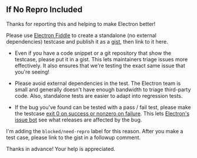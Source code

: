 ## If No Repro Included

Thanks for reporting this and helping to make Electron better!

Please use [Electron Fiddle](https://github.com/electron/fiddle) to create a standalone (no external dependencies) testcase and publish it as a [gist](https://gist.github.com), then link to it here.

- Even if you have a code snippet or a git repository that show the testcase, please put it in a gist. This lets maintainers triage issues more effectively. It also ensures that we're testing the exact same issue that you're seeing!

- Please avoid external dependencies in the test. The Electron team is small and generally doesn't have enough bandwidth to triage third-party code. Also, standalone tests are easier to adapt into regression tests.

- If the bug you've found can be tested with a pass / fail test, please make the testcase [exit 0 on success or nonzero on failure](https://github.com/electron/bugbot#by-bug-reporters). This lets [Electron's issue bot](https://github.com/electron/bugbot#readme) see what releases are affected by the bug.

I'm adding the `blocked/need-repro` label for this reason. After you make a test case, please link to the gist in a followup comment.

Thanks in advance! Your help is appreciated.
